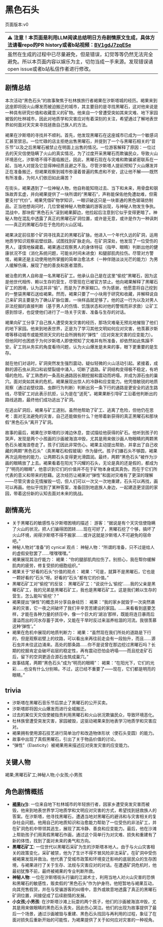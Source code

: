 # 黑色石头
页面版本:v0
 

| :warning: 注意！本页面是利用LLM阅读总结明日方舟剧情原文生成，具体方法请看repo的PR history或者b站视频：[BV1gdJ7zqESe](https://www.bilibili.com/video/BV1gdJ7zqESe/)         |
|:----------------------------|
| 虽然在生成的过程中已尽量避免，但是错误，幻觉等等仍然无法完全避免。所以本页面内容以娱乐为主，切勿当成一手来源。发现错误请open issue或者b站私信作者进行修改。|



## 剧情总结
本次活动“黑色石头”的故事聚焦于杜林族旅行者褐果在汐斯塔城的经历。褐果来到这座即将因火山爆发而被迫搬迁的城市，其主要目的是寻找黑曜石，这对他来说是一种具有研究价值和收藏意义的矿物。他来自一个曾遭受突如其来灾难、地下家园被毁的杜林城市，因此对地质学和灾害应对有着深刻的关注，希望通过了解地表世界如何面对天灾来寻找拯救自己族人的方法。

褐果在汐斯塔的寻找并不顺利。首先，他发现黑曜石在这座城市已成为一个敏感词汇甚至禁忌。一位忙碌的店主拒绝出售黑曜石，并提到了一个与黑曜石相关的“音乐节”以及之后黑曜石被禁止在明面上出售的情况。一位游客解释了原因：一位过去的天灾信使隐瞒了火山的真实情况，为了过度开采黑曜石而欺骗民众，导致火山环境恶化，汐斯塔不得不面临搬迁。因此，黑曜石现在与灾难和欺骗紧密联系在一起，当地人对提及它显得神经质且避之不及。尽管汐斯塔人提前预知了火山爆发并正在准备搬迁，但褐果观察到城市弥漫着普遍的焦虑和不安，这让他不解——既然有所准备，为何人们依旧如此痛苦？

在街头，褐果遇到了一位神秘人物，他自称能知晓过去、当下和未来，用骨盘和钢珠故弄玄虚，并向褐果提供了一块所谓的“黑曜石”，声称能保佑他免遭劫难，但需要支付“代价”。褐果凭借矿物学知识，一眼识破这只是一块普通的黑色玻璃仿制品。正当他想询问时，几位曾被神秘人物欺骗的游客出现，与神秘人物发生争执。混战中，那块假“黑色石头”滚到褐果脚边，他捡起后注意到它似乎变得更暗了。神秘人物在混乱中透露了真正的黑曜石矿洞位置，或许是无意，或许是作为一种讽刺——真正的黑曜石存在于危险的火山区域。

褐果决定前往那个矿洞寻找真正的黑曜石矿脉。他进入一个年代久远的矿洞，运用地质学知识观察岩壁纹路，试图找到矿脉走向。在矿洞深处，他发现了一位受伤的男人，谨慎地躲藏着。褐果通过观察男人的身体特征（指甲、眼睛）判断出他的健康状况不佳（消化系统问题，可能长时间未进食）和腿部肌肉拉伤。尽管对方警惕，褐果还是主动使用他所掌握的简单治愈法术（一种伴随淡淡光芒的能力）为男人缓解伤痛，展现了他的善良和医者潜质。

被治愈的男人自称是一名黑曜石矿工。他承认自己是在这里“偷挖”黑曜石，因为这是他世代相传、赖以生存的营生，尽管现在已被官方禁止。他向褐果解释了黑曜石矿工的困境，认为这并非“偷”，而是为了养家糊口。作为感谢，他愿意将自己挖到的一整袋黑曜石送给褐果。然而，褐果只要了一小块用于研究和收藏，并解释说自己来矿洞主要是为了确认矿脉位置，一块样品就足够了。他的这一行为以及对男人非法挖掘的直接判断（基于男人的伤情、饥饿状态和对他的警惕而非求救）让矿工感到惊讶，也促使他们进行了一场关于灾害、准备与生存的对话。

褐果向矿工分享了自己族人遭受突发灾害的经历，那场灾难毫无预兆地摧毁了他们的地下家园。他来到地表世界，正是为了学习其他文明如何应对灾害，他羡慕汐斯塔等移动城市或能预测天灾的社会所拥有的“弹性”（应对突发灾害的应变能力）。但他同时也困惑于为何汐斯塔人即使预知了灾难并有所准备，却依然如此焦躁不安。矿工则从务实的角度看待问题，认为火山爆发是未来的事，眼下更重要的是生存。

就在他们对话时，矿洞突然发生强烈震动，疑似轻微的火山活动引起。紧接着，成群的源石虫从洞口和岩壁裂缝中涌入，切断了退路。矿洞结构变得极不稳定，有坍塌的危险。矿工熟悉的一条高处通路因长期挖掘和震动而坍塌，并成为源石虫的巢穴。面对突如其来的危机，褐果展现出惊人的冷静和应变能力。他凭借敏锐的地质观察（通过岩壁纹路、虫群行为判断）判断出另一条下行的通路是更安全的逃生路线，尽管矿工对此表示抗拒，认为是在“送死”。褐果果断引导矿工沿着他判断出的路线逃跑，最终他们成功逃出了矿洞。

在逃出矿洞后，褐果与矿工道别。虽然他帮助了矿工、逃离了危险，但他仍在思考：面对无法避免的灾害，自己还能做些什么？他带着新获得的真正黑曜石和那块假“黑色石头”离开了矿洞。

故事的最后，褐果在汐斯塔的沙滩边休息，尝试描绘他获得的矿石。他听到孩子的哭声，发现是两个小孩画的沙画被海浪冲毁，尤其是用来做沙画人物眼睛的两颗黑色石头被海浪卷走了。孩子们因此非常伤心。褐果主动提出帮助，并拿出了自己收藏的两颗“黑色石头”（真黑曜石和假玻璃）作为替代。孩子们嫌石头不够圆，褐果再次运用他的能力，让两颗石头变得更光滑圆润。最终，两颗“黑色石头”被作为沙画的眼睛放了上去。褐果看着在阳光下闪耀的石头，无论是真的还是假的，都成为了“明亮的眼睛”，他意识到它们的价值并不在于矿物本身或其真伪，而在于它们所代表的意义和带来的慰藉。这次经历让褐果对“弹性”和面对灾难有了更深的理解——尽管灾害会无情摧毁一切，但人们可以一次又一次地重建，石头可以再找，画可以再画。他似乎找到了某种答案，准备回到地底族人身边，一起建造更坚固的家园，带着这份新的认知去面对未来的挑战。
## 剧情高光
*   关于黑曜石的敏感性与汐斯塔困境的描述：
    游客：“据说是有个天灾信使隐瞒了火山的状况，把人们骗得团团转......现在可好了，黑曜石挖了个够，搞坏了火山环境，闹得汐斯塔不得不搬家......或许这就是汐斯塔人不可避免的宿命吧。”
*   神秘人物对“准备”的 cynical 观点：
    神秘人物：“所谓的准备，只不过是给人的虚假安慰罢了......嘿嘿嘿嘿。”
*   褐果展现其治疗能力：
    褐果：“你的腿部肌肉拉伤了。别担心，我在帮你缓解肌肉的疲劳，修复受损的细胞组织。”
*   褐果关于“好看的石头”价值的观点：
    褐果：“可是，就算不是黑曜石，它也是一颗好看的“石头”呀。好看的“石头”都有它的价值。”
*   黑曜石矿工对“偷挖”的反驳：
    黑曜石矿工：“说说什么‘偷挖’......我的父亲是黑曜石矿工，我的兄弟是黑曜石矿工，我也是黑曜石矿工。这是我们赖以生存的营生，怎么能叫‘偷挖’？”
*   褐果提出“弹性”的概念并分享自身经历：
    褐果：“我的家乡就毁于一次突然袭来的灾害，它一夜之间破坏了我们辛辛苦苦建设的家园。......来看看到底要怎样，才能在各种力量的挤压中，像一个巨大的‘湖泊’那样，既能将连日暴雨后漫溢而出的河水存蓄于其中，又能在干旱时反过来滋养枯涸的河流。我很羡慕这种‘弹性’。”
*   褐果在危机中展现的地质判断力：
    褐果：“虽然现在我们所处的道路是下行的，但是观察岩壁上的纹路，可以看出来再往前走会有一段抬升，而且......源石虫并未往这边涌来。高处的那条路......你不是说曾在那边挖过黑曜石吗？长期的挖掘肯定会破坏岩层的稳定性，再有震动恐怕会坍塌——而且挖走矿石后，留下的空洞更适合源石虫筑成巢穴。”
*   故事结尾，两颗“黑色石头”成为“明亮的眼睛”：
    褐果：“在阳光下，它们的光彩......也没有什么分别嘛。不过，这已经不重要了——现在，它们都是明亮的眼睛。”
## trivia
*   汐斯塔在黑曜石音乐节后禁止了黑曜石的公开买卖。
*   汐斯塔即将因火山爆发而进行全城搬迁。
*   过去的某位天灾信使被指责利用黑曜石和火山状况欺骗民众，导致环境恶化。
*   杜林族曾遭受突发灾害，家园被毁，这驱动褐果来到地表学习地质学和灾害应对。
*   褐果拥有使用源石技艺进行简单治疗和改造物体形状（使石头变圆）的能力。
*   故事中出现了真假黑曜石，引出了关于物品价值的讨论。
*   “弹性”（Elasticity）被褐果用来描述应对突发灾害的应变能力。
## 关键人物
褐果;黑曜石矿工;神秘人物;小女孩;小男孩
## 角色剧情概括
-   **[褐果](../char_v3/char_4041_chnut.md)([v1](../chars/char_4041_chnut.md))**: 一位来自地下杜林城市的年轻旅行者，因家乡遭受突发灾害而被毁，他来到地表世界学习地质学和文明应对灾害的方式，希望找到拯救族人的答案。在汐斯塔，他寻找黑曜石，遭遇当地对黑曜石的避讳和与灾害相关的复杂社会问题。他用自己的地质知识和治愈能力帮助了一位受伤的非法矿工，并在矿洞危机中带领其逃生，展现了其冷静、善良和应变能力。最后，他在沙滩上帮助孩子们用真假黑曜石作画，通过这个简单行为对灾难、损失和重建有了新的体悟，找到了面对未来的勇气和方向。
-   **黑曜石矿工**: 一位世代以黑曜石采矿为生的汐斯塔本地人。由于与火山灾害相关的政策变化，采矿被禁，他为了生计不得不冒风险非法采矿。在矿洞中受伤被褐果发现并救治。他代表了受城市政策和环境变迁影响的底层民众的生存困境，与褐果进行了关于生存、法规与灾害应对的对话。在遭遇矿洞危机时，他最初犹豫不前，最终被褐果的专业判断所救。
-   **神秘人物**: 一位在汐斯塔街头行骗的江湖术士，利用当地人对火山灾害的恐惧和黑曜石的敏感性，贩卖假的“黑色石头”作为护身符。他短暂地与褐果互动，向其兜售假货，并在与受骗游客的纠缠中，意外或故意地透露了真正的黑曜石矿洞位置，间接促成了后续剧情的发展。
-   **小女孩;小男孩**: 在汐斯塔沙滩上玩耍的两个孩子，他们的沙画被海浪冲毁，尤其是用来做眼睛的黑色石头丢失，因此伤心哭泣。他们的出现为故事提供了最后一个场景，通过沙画被毁与重建、黑色石头找回与再利用的过程，象征了在面对损失后重新开始的可能性，为褐果提供了关于如何应对灾害的一种视角。